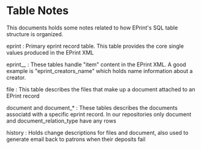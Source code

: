 Table Notes
===========

This documents holds some notes related to how EPrint's SQL table structure is organized.

eprint
: Primary eprint record table. This table provides the core single values produced in the EPrint XML

eprint_*_*
: These tables handle "item" content in the EPrint XML. A good example is "eprint_creators_name" which holds name information about a creator.

file
: This table describes the files that make up a document attached to an EPrint record

document and document_*
: These tables describes the documents associatd with a specific eprint record.  In our repositories only document and document_relation_type have any rows

history
: Holds change descriptions for files and document, also used to generate email back to patrons when their deposits fail


